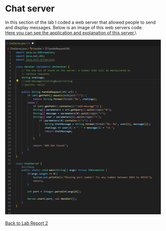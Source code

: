 # Chat server
In this section of the lab I coded a web server that allowed people to send and display messages. Below is an image of this web servers code:\
[Here you can see the application and explanation of this server.](ChatExp.md)\

![test](chatCodePic)\
\
[Back to Lab Report 2](labReport2.md)
